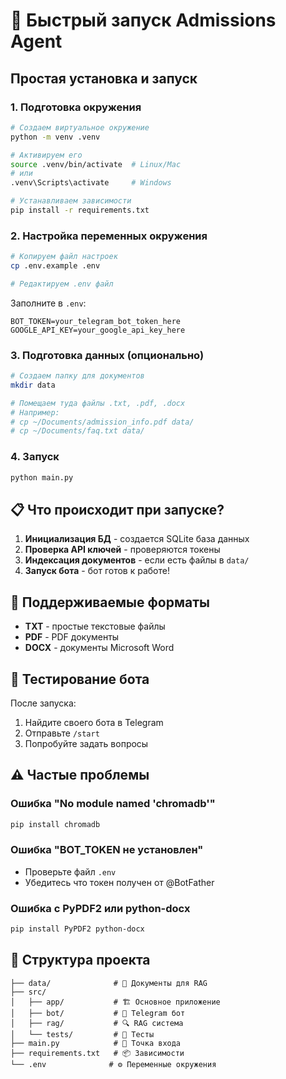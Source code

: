 # 🚀 Быстрый запуск Admissions Agent

## Простая установка и запуск

### 1. Подготовка окружения
```bash
# Создаем виртуальное окружение
python -m venv .venv

# Активируем его
source .venv/bin/activate  # Linux/Mac
# или
.venv\Scripts\activate     # Windows

# Устанавливаем зависимости
pip install -r requirements.txt
```

### 2. Настройка переменных окружения
```bash
# Копируем файл настроек
cp .env.example .env

# Редактируем .env файл
```

Заполните в `.env`:
```env
BOT_TOKEN=your_telegram_bot_token_here
GOOGLE_API_KEY=your_google_api_key_here
```

### 3. Подготовка данных (опционально)
```bash
# Создаем папку для документов
mkdir data

# Помещаем туда файлы .txt, .pdf, .docx
# Например:
# cp ~/Documents/admission_info.pdf data/
# cp ~/Documents/faq.txt data/
```

### 4. Запуск
```bash
python main.py
```

## 📋 Что происходит при запуске?

1. **Инициализация БД** - создается SQLite база данных
2. **Проверка API ключей** - проверяются токены
3. **Индексация документов** - если есть файлы в `data/`
4. **Запуск бота** - бот готов к работе!

## 📄 Поддерживаемые форматы

- **TXT** - простые текстовые файлы
- **PDF** - PDF документы
- **DOCX** - документы Microsoft Word

## 🤖 Тестирование бота

После запуска:
1. Найдите своего бота в Telegram
2. Отправьте `/start`
3. Попробуйте задать вопросы

## ⚠️ Частые проблемы

### Ошибка "No module named 'chromadb'"
```bash
pip install chromadb
```

### Ошибка "BOT_TOKEN не установлен"
- Проверьте файл `.env`
- Убедитесь что токен получен от @BotFather

### Ошибка с PyPDF2 или python-docx
```bash
pip install PyPDF2 python-docx
```

## 📁 Структура проекта
```
├── data/              # 📄 Документы для RAG
├── src/
│   ├── app/           # 🏗️ Основное приложение
│   ├── bot/           # 🤖 Telegram бот
│   ├── rag/           # 🔍 RAG система
│   └── tests/         # 🧪 Тесты
├── main.py            # 🚀 Точка входа
├── requirements.txt   # 📦 Зависимости
└── .env              # ⚙️ Переменные окружения
```